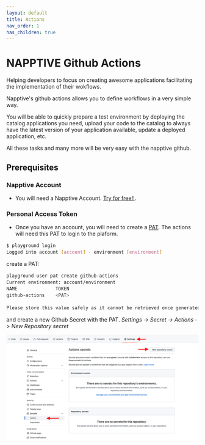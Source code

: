 ```yaml
---
layout: default
title: Actions
nav_order: 1
has_children: true
---
```


# NAPPTIVE Github Actions

Helping developers to focus on creating awesome applications facilitating the implementation of their wokflows.

Napptive's github actions allows you to define workflows in a very simple way.

You will be able to quickly prepare a test environment by deploying the catalog applications you need, upload your code to the catalog to always have the latest version of your application available, update a deployed application, etc.

All these tasks and many more will be very easy with the napptive github.

## Prerequisites

### Napptive Account

- You will need a Napptive Account. [Try for free!!](https://playground.napptive.dev).

### Personal Access Token

- Once you have an account, you will need to create a [PAT](https://docs.napptive.com/guides/Using_personal_access_tokens.html). The actions will need this PAT  to login to the plaform.

```bash
$ playground login
Logged into account [account] - environment [environment]
```

create a PAT:

```bash
playground user pat create github-actions
Current environment: account/environment
NAME              TOKEN
github-actions    <PAT>

Please store this value safely as it cannot be retrieved once generated. To login with this value,...
```

and create a new Github Secret with the PAT.
_Settings -> Secret -> Actions -> New Repository secret_

![GitHub Secret](./images/github-secret.png)
